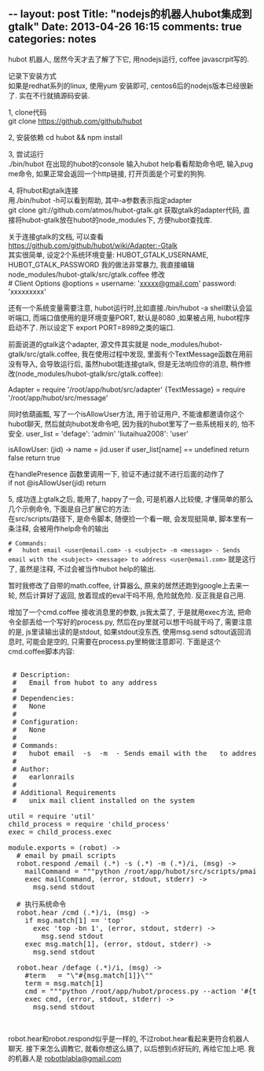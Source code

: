 --
layout: post
Title: "nodejs的机器人hubot集成到gtalk"
Date: 2013-04-26 16:15
comments: true
categories: notes
--




hubot 机器人, 居然今天才去了解了下它, 用nodejs运行, coffee javascrpit写的.  

记录下安装方式  
如果是redhat系列的linux, 使用yum 安装即可, centos6后的nodejs版本已经很新了.
实在不行就搞源码安装.

1, clone代码  
    git clone https://github.com/github/hubot

2, 安装依赖
    cd hubot && npm install

3, 尝试运行  
    ./bin/hubot 
在出现的hubot的console 输入hubot help看看帮助命令吧, 输入pug me命令, 如果正常会返回一个http链接, 打开页面是个可爱的狗狗.

4,  将hubot和gtalk连接  
用./bin/hubot -h可以看到帮助, 其中-a参数表示指定adapter  
git clone git://github.com/atmos/hubot-gtalk.git 获取gtalk的adapter代码, 直接将hubot-gtalk放在hubot的node_modules下, 方便hubot查找库.

关于连接gtalk的文档, 可以查看  https://github.com/github/hubot/wiki/Adapter:-Gtalk  
其实很简单, 设定2个系统环境变量: HUBOT_GTALK_USERNAME, HUBOT_GTALK_PASSWORD
我的做法非常暴力, 我直接编辑 node_modules/hubot-gtalk/src/gtalk.coffee  修改  
    # Client Options
    @options =
      username: 'xxxxx@gmail.com'
      password: 'xxxxxxxxx'

还有一个系统变量需要注意, hubot运行时,比如直接./bin/hubot -a shell默认会监听端口, 而端口值使用的是环境变量PORT, 默认是8080 ,如果被占用, hubot程序启动不了. 所以设定下 export PORT=8989之类的端口.  

前面说道的gtalk这个adapter, 源文件其实就是  node_modules/hubot-gtalk/src/gtalk.coffee, 我在使用过程中发现, 里面有个TextMessage函数在用前没有导入, 会导致运行后, 虽然hubot能连接gtalk, 但是无法响应你的消息,  稍作修改(node_modules/hubot-gtalk/src/gtalk.coffee):  

Adapter       = require '/root/app/hubot/src/adapter'
{TextMessage} = require '/root/app/hubot/src/message'

同时依葫画瓢, 写了一个isAllowUser方法, 用于验证用户, 不能谁都邀请你这个hubot聊天, 然后就向hubot发命令吧, 因为我的hubot里写了一些系统相关的, 怕不安全.
user_list =
  'defage': 'admin'
  'liutaihua2008': 'user'  
  

  isAllowUser: (jid) ->
    name = jid.user
    if user_list[name] == undefined
      return false
    return true

在handlePresence 函数里调用一下, 验证不通过就不进行后面的动作了  
    if not @isAllowUser(jid)
      return



5, 成功连上gtalk之后, 能用了, happy了一会, 可是机器人比较傻, 才懂简单的那么几个示例命令, 下面是自己扩展它的方法:  
在src/scripts/路径下, 是命令脚本, 随便捡一个看一眼, 会发现挺简单, 脚本里有一条注释, 会被用作help命令的输出  

`# Commands:`  
`#   hubot email <user@email.com> -s <subject> -m <message> - Sends email with the <subject> <message> to address <user@email.com>`
就是这行了, 虽然是注释, 不过会被当作hubot help的输出.  

暂时我修改了自带的math.coffee,  计算器么, 原来的居然还跑到google上去来一轮, 然后计算好了返回, 放着现成的eval干吗不用, 危险就危险. 反正我是自己用.  
  
增加了一个cmd.coffee 接收消息里的参数, js我太菜了, 于是就用exec方法, 把命令全部丢给一个写好的process.py, 然后在py里就可以想干吗就干吗了,  需要注意的是, js里读输出读的是stdout, 如果stdout没东西, 使用msg.send sdtout返回消息时, 可能会是空的, 只需要在process.py里稍做注意即可.
下面是这个cmd.coffee脚本内容:
<pre>
</code>
 # Description:
 #   Email from hubot to any address
 #
 # Dependencies:
 #   None
 #
 # Configuration:
 #   None
 #
 # Commands:
 #   hubot email <user@email.com> -s <subject> -m <message> - Sends email with the <subject> <message> to address <user@email.com>
 #
 # Author:
 #   earlonrails
 #
 # Additional Requirements
 #   unix mail client installed on the system

util = require 'util'
child_process = require 'child_process'
exec = child_process.exec

module.exports = (robot) ->
  # email by pmail scripts
  robot.respond /email (.*) -s (.*) -m (.*)/i, (msg) ->
    mailCommand = """python /root/app/hubot/src/scripts/pmail.py -t '#{msg.match[1]}' -s '#{msg.match[2]}' -c '#{msg.match[3]}'"""
    exec mailCommand, (error, stdout, stderr) ->
      msg.send stdout

  # 执行系统命令
  robot.hear /cmd (.*)/i, (msg) ->
    if msg.match[1] == 'top'
      exec 'top -bn 1', (error, stdout, stderr) ->
        msg.send stdout
    exec msg.match[1], (error, stdout, stderr) ->
      msg.send stdout

  robot.hear /defage (.*)/i, (msg) ->
    #term   = "\"#{msg.match[1]}\""
    term = msg.match[1]
    cmd = """python /root/app/hubot/process.py --action '#{term}'"""
    exec cmd, (error, stdout, stderr) ->
      msg.send stdout

</code>
</pre>

robot.hear和robot.respond似乎是一样的, 不过robot.hear看起来更符合机器人聊天.
接下来怎么调教它, 就看你想这么搞了,  以后想到点好玩的, 再给它加上吧. 我的机器人是 robotblabla@gmail.com
